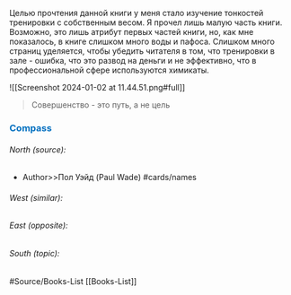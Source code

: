 Целью прочтения данной книги у меня стало изучение тонкостей тренировки с собственным весом. Я прочел лишь малую часть книги. Возможно, это лишь атрибут первых частей книги, но, как мне показалось, в книге слишком много воды и пафоса. Слишком много страниц уделяется, чтобы убедить читателя в том, что тренировки в зале - ошибка, что это развод на деньги и не эффективно, что в профессиональной сфере используются химикаты.

![[Screenshot 2024-01-02 at 11.44.51.png#full]]

> Совершенство - это путь, а не цель


### <span style="color:#0070c0">Compass</span>
###### North (source):
- Author>>Пол Уэйд (Paul Wade)           #cards/names <!--SR:!2024-01-05,1,230-->


###### West (similar):


###### East (opposite):


###### South (topic):


#Source/Books-List [[Books-List]]